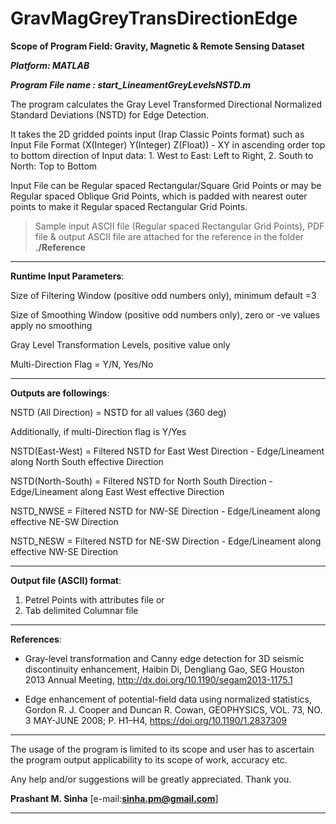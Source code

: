 # GravMagGreyTransDirectionEdge

**Scope of Program Field: Gravity, Magnetic & Remote Sensing Dataset**

_**Platform: MATLAB**_

_**Program File name : start_LineamentGreyLevelsNSTD.m**_

The program calculates the Gray Level Transformed Directional Normalized Standard Deviations (NSTD) for Edge Detection.

It takes the 2D gridded points input (Irap Classic Points format) such as Input File Format (X(Integer) Y(Integer) Z(Float)) - XY in ascending order top to bottom direction of Input data: 1. West to East: Left to Right, 2. South to North: Top to Bottom

Input File can be Regular spaced Rectangular/Square Grid Points or may be Regular spaced Oblique Grid Points, which is padded with nearest outer points to make it Regular spaced Rectangular Grid Points.

>Sample input ASCII file (Regular spaced Rectangular Grid Points), PDF file & output ASCII file are attached for the reference in the folder **./Reference**

------------------------------------------------------------------------------------------
**Runtime Input Parameters**:

Size of Filtering Window (positive odd numbers only), minimum default =3

Size of Smoothing Window (positive odd numbers only), zero or -ve values apply no smoothing

Gray Level Transformation Levels, positive value only

Multi-Direction Flag = Y/N, Yes/No

------------------------------------------------------------------------------------------

**Outputs are followings**: 

NSTD (All Direction) = NSTD for all values (360 deg)

Additionally, if multi-Direction flag is Y/Yes

NSTD(East-West) = Filtered NSTD for East West Direction - Edge/Lineament along North South effective Direction

NSTD(North-South) = Filtered NSTD for North South Direction - Edge/Lineament along East West effective Direction

NSTD_NWSE = Filtered NSTD for NW-SE Direction - Edge/Lineament along effective NE-SW Direction

NSTD_NESW = Filtered NSTD for NE-SW Direction - Edge/Lineament along effective NW-SE Direction

------------------------------------------------------------------------------------------

**Output file (ASCII) format**:
  1. Petrel Points with attributes file or 
  2. Tab delimited Columnar file  

------------------------------------------------------------------------------------------
**References**:

* Gray-level transformation and Canny edge detection for 3D seismic discontinuity enhancement, Haibin Di, Dengliang Gao, SEG Houston 2013 Annual Meeting, http://dx.doi.org/10.1190/segam2013-1175.1

* Edge enhancement of potential-field data using normalized statistics, Gordon R. J. Cooper and Duncan R. Cowan, GEOPHYSICS, VOL. 73, NO. 3 MAY-JUNE 2008; P. H1–H4, https://doi.org/10.1190/1.2837309

------------------------------------------------------------------------------------------
The usage of the program is limited to its scope and user has to ascertain the program output applicability to its scope of work, accuracy etc.

Any help and/or suggestions will be greatly appreciated. 
Thank you.
  
**Prashant M. Sinha**
[e-mail:**sinha.pm@gmail.com**]

------------------------------------------------------------------------------------------
